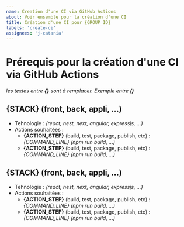 ```yaml
---
name: Creation d'une CI via GitHub Actions
about: Voir ensemble pour la création d'une CI
title: Création d'une CI pour {GROUP_ID}
labels: 'create-ci'
assignees: 'j-catania'
---
```


# Prérequis pour la création d'une CI via GitHub Actions
_les textes entre **{}** sont à remplacer. Exemple entre **()**_

## {STACK} (front, back, appli, ...)
   - Tehnologie : _(react, nest, next, angular, expressjs, ...)_
   - Actions souhaitées :
       - **{ACTION_STEP}** (build, test, package, publish, etc) : _{COMMAND_LINE}_ _(npm run build, ...)_
       - **{ACTION_STEP}** (build, test, package, publish, etc) : _{COMMAND_LINE}_ _(npm run build, ...)_

## {STACK} (front, back, appli, ...)
   - Tehnologie : _(react, nest, next, angular, expressjs, ...)_
   - Actions souhaitées :
       - **{ACTION_STEP}** (build, test, package, publish, etc) : _{COMMAND_LINE}_ _(npm run build, ...)_
       - **{ACTION_STEP}** (build, test, package, publish, etc) : _{COMMAND_LINE}_ _(npm run build, ...)_
